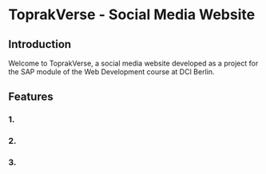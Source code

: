 # ToprakVerse - Social Media Website

## Introduction

Welcome to ToprakVerse, a social media website developed as a project for the SAP module of the Web Development course at DCI Berlin. 

## Features

### 1. 


### 2. 



### 3. 

